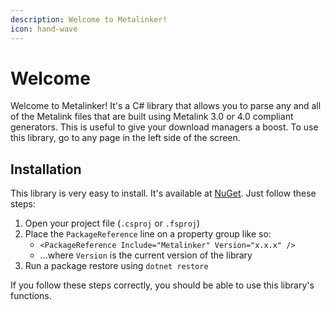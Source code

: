 ```yaml
---
description: Welcome to Metalinker!
icon: hand-wave
---
```


# Welcome

Welcome to Metalinker! It's a C# library that allows you to parse any and all of the Metalink files that are built using Metalink 3.0 or 4.0 compliant generators. This is useful to give your download managers a boost. To use this library, go to any page in the left side of the screen.

## Installation

This library is very easy to install. It's available at [NuGet](https://www.nuget.org/packages/SpecProbe/). Just follow these steps:

1. Open your project file (`.csproj` or `.fsproj`)
2. Place the `PackageReference` line on a property group like so:
   * `<PackageReference Include="Metalinker" Version="x.x.x" />`
   * ...where `Version` is the current version of the library
3. Run a package restore using `dotnet restore`

If you follow these steps correctly, you should be able to use this library's functions.
